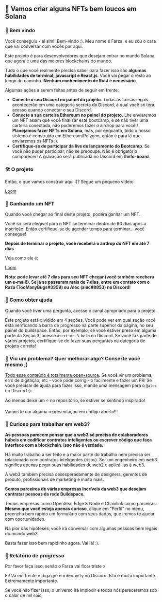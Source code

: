 ## 💎 Vamos criar alguns NFTs bem loucos em Solana

### 👋 Bem vindo

Você conseguiu - aí sim!! Bem-vindo :). Meu nome é Farza, e eu sou o cara que vai conversar com vocês por aqui.

Este projeto é para desenvolvedores que desejam entrar no mundo Solana, que agora é uma das maiores blockchains do mundo.

Tudo o que você realmente precisa saber para fazer isso são **algumas habilidades de terminal, javascript e React.js**. Você vai pegar o resto ao longo do caminho. **Nenhum conhecimento de Rust é necessário**. 

Algumas ações a serem feitas antes de seguir em frente:



* **Conecte o seu Discord no painel do projeto**. Todas as coisas legais acontecerão em uma categoria secreta do Discord, à qual você só terá acesso quando conectar o seu Discord.
* **Conecte a sua carteira Ethereum no painel do projeto.** Lhe enviaremos um NFT assim que você finalizar este bootcamp, e se não tiver uma carteira conectada, não poderemos fazer o airdrop para você!! **Planejamos fazer NFTs em Solana**, mas, por enquanto, todo o nosso sistema é construído em Ethereum/Polygon, então é para lá que enviaremos os NFTs :).
* **Certifique-se de participar da live de lançamento do Bootcamp**. Se você não puder participar, não se preocupe. Não é obrigatório comparecer! A gravação será publicada no Discord em **#info-board**.


### 🛠 O projeto

Então, o que vamos construir aqui :)? Segue um pequeno vídeo:

[Loom](https://www.loom.com/share/837446b7f9f44e519e383a39df620c98)


### 💎 Ganhando um NFT

Quando você chegar ao final deste projeto, poderá ganhar um NFT.

Você só será elegível para o NFT se terminar dentro de 60 dias após a inscrição! Então certifique-se de agendar tempo para terminar… você consegue!

**Depois de terminar o projeto, você receberá o airdrop do NFT em até 7 dias**

Veja como ele é:

[Loom](https://www.loom.com/share/a538ff4207a544779807a1358606b441)

**Nota: pode levar até 7 dias para seu NFT chegar (você também receberá um e-mail!). Se já se passaram mais de 7 dias, entre em contato com o Raza (TooManyBugs#3359) ou Alec (alec#8853) no Discord!**

### 🤚 Como obter ajuda

Quando você tiver uma pergunta, acesse o canal apropriado para o projeto.

Este projeto está dividido em 4 seções. Você pode ver em qual seção você está verificando a barra de progresso na parte superior da página, no seu painel do buildspace. Então, por exemplo, se você estiver preso em alguma parte da Seção 3, acesse `#section-3-help` no Discord. Se você faz parte de vários projetos, certifique-se de fazer suas perguntas na categoria de projeto correta! 

### 🤘 Viu um problema? Quer melhorar algo? Conserte você mesmo ;)

[Todo esse conteúdo é totalmente open-source](https://github.com/buildspace/buildspace-projects). Se você vir um problema, erro de digitação, etc - você pode corrigi-lo facilmente e fazer um PR! Se você precisar de ajuda para fazer isso, mande uma mensagem para o `@alec` no Discord :).

Ao menos deixe um ⭐ no repositório, se estiver se sentindo inspirado!

Vamos te dar alguma representação em código aberto!!!

### 👀 Curioso para trabalhar em web3?

**As pessoas parecem pensar que a web3 só precisa de colaboradores hábeis em codificar contratos inteligentes ou escrever código que faça interface com a blockchain. Isso não é verdade.**

Há muito trabalho a ser feito e a maior parte do trabalho nem precisa ser relacionado com contratos inteligentes (risos). Ser um engenheiro em web3 significa apenas pegar suas habilidades de web2 e aplicá-las à web3.

A web3 também precisa desesperadamente de designers, gerentes de produto, profissionais de marketing e muito mais.

**Somos parceiros de várias empresas incríveis da web3 que desejam contratar pessoas da rede Buildspace.**

Temos empresas como OpenSea, Edge & Node e Chainlink como parceiras. **Mesmo que você esteja apenas curioso**, clique em "Perfil" no menu, preencha bem rápido um formulário com seus dados, que iremos te ajudar com oportunidades. 

Na pior das hipóteses, você irá conversar com algumas pessoas bem legais do mundo web3.

Basta fazer isso bem rapidinho agora. Vai lá! :).

### 🚨 Relatório de progresso

Por favor faça isso, senão o Farza vai ficar triste :(

Ei! Vá em frente e diga gm em `#gm-only` no Discord. Isto é muito importante. Extremamente importante.

Se você não fizer isso, o universo irá implodir e todos nós pereceremos sob o calor de mil sóis.
